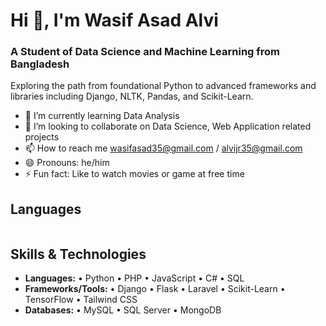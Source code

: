# Hi 👋, I'm Wasif Asad Alvi
### A Student of Data Science and Machine Learning from Bangladesh
Exploring the path from foundational Python to advanced frameworks and libraries including Django, NLTK, Pandas, and Scikit-Learn.
- 🌱 I’m currently learning Data Analysis
- 💞️ I’m looking to collaborate on Data Science, Web Application related projects
- 📫 How to reach me wasifasad35@gmail.com / alvijr35@gmail.com
- 😄 Pronouns: he/him
- ⚡ Fun fact: Like to watch movies or game at free time

## Languages

![<img src="https://cdn.jsdelivr.net/gh/devicons/devicon/icons/python/python-original.svg" width="40" height="40"/>](https://www.w3schools.com/cpp/)


## Skills & Technologies

- **Languages:** • Python • PHP • JavaScript • C# • SQL  
- **Frameworks/Tools:** • Django • Flask • Laravel • Scikit-Learn • TensorFlow • Tailwind CSS  
- **Databases:** • MySQL • SQL Server • MongoDB  


<!---
WasifAsad/WasifAsad is a ✨ special ✨ repository because its `README.md` (this file) appears on your GitHub profile.
You can click the Preview link to take a look at your changes.
--->
